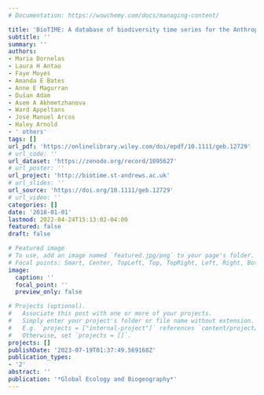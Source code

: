 ```yaml
---
# Documentation: https://wowchemy.com/docs/managing-content/

title: 'BioTIME: A database of biodiversity time series for the Anthropocene'
subtitle: ''
summary: ''
authors:
- Maria Dornelas
- Laura H Antao
- Faye Moyes
- Amanda E Bates
- Anne E Magurran
- Dušan Adam
- Asem A Akhmetzhanova
- Ward Appeltans
- Jose Manuel Arcos
- Haley Arnold
- ' others'
tags: []
url_pdf: 'https://onlinelibrary.wiley.com/doi/epdf/10.1111/geb.12729'
# url_code: ''
url_dataset: 'https://zenodo.org/record/1095627'
# url_poster: ''
url_project: 'http://biotime.st-andrews.ac.uk'
# url_slides: ''
url_source: 'https://doi.org/10.1111/geb.12729'
# url_video: ''
categories: []
date: '2018-01-01'
lastmod: 2022-04-24T15:13:02-04:00
featured: false
draft: false

# Featured image
# To use, add an image named `featured.jpg/png` to your page's folder.
# Focal points: Smart, Center, TopLeft, Top, TopRight, Left, Right, BottomLeft, Bottom, BottomRight.
image:
  caption: ''
  focal_point: ''
  preview_only: false

# Projects (optional).
#   Associate this post with one or more of your projects.
#   Simply enter your project's folder or file name without extension.
#   E.g. `projects = ["internal-project"]` references `content/project/deep-learning/index.md`.
#   Otherwise, set `projects = []`.
projects: []
publishDate: '2023-07-19T01:37:49.569168Z'
publication_types:
- '2'
abstract: ''
publication: '*Global Ecology and Biogeography*'
---
```

